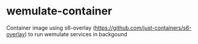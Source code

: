 # wemulate-container

Container image using s6-overlay (https://github.com/just-containers/s6-overlay) to run wemulate services in backgound
